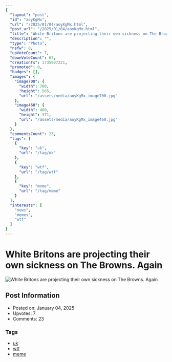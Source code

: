 ```yaml
---
{
  "layout": "post",
  "id": "aoyKgMx",
  "url": "/2025/01/04/aoyKgMx.html",
  "post_url": "/2025/01/04/aoyKgMx.html",
  "title": "White Britons are projecting their own sickness on The Browns. Again",
  "description": "",
  "type": "Photo",
  "nsfw": 0,
  "upVoteCount": 7,
  "downVoteCount": 67,
  "creationTs": 1735997221,
  "promoted": 0,
  "badges": [],
  "images": {
    "image700": {
      "width": 700,
      "height": 565,
      "url": "/assets/media/aoyKgMx_image700.jpg"
    },
    "image460": {
      "width": 460,
      "height": 371,
      "url": "/assets/media/aoyKgMx_image460.jpg"
    }
  },
  "commentsCount": 23,
  "tags": [
    {
      "key": "uk",
      "url": "/tag/uk"
    },
    {
      "key": "wtf",
      "url": "/tag/wtf"
    },
    {
      "key": "meme",
      "url": "/tag/meme"
    }
  ],
  "interests": [
    "news",
    "memes",
    "wtf"
  ]
}
---
```


# White Britons are projecting their own sickness on The Browns. Again

![White Britons are projecting their own sickness on The Browns. Again](/assets/media/aoyKgMx_image700.jpg)

## Post Information

- Posted on: January 04, 2025
- Upvotes: 7
- Comments: 23

### Tags

- [uk](/tag/uk)
- [wtf](/tag/wtf)
- [meme](/tag/meme)
